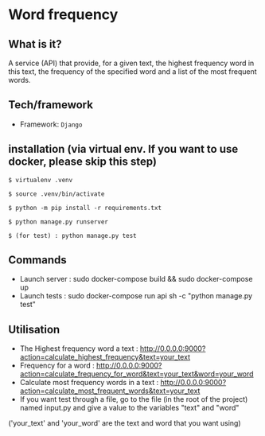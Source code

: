 # Word frequency

## What is it?
A service (API) that provide, for a given text, the highest frequency word in this text, the frequency of the specified
word and a list of the most frequent words.

## Tech/framework

* Framework: ``Django``

## installation (via virtual env. If you want to use docker, please skip this step)

```
$ virtualenv .venv

$ source .venv/bin/activate

$ python -m pip install -r requirements.txt

$ python manage.py runserver 

$ (for test) : python manage.py test
```

## Commands

* Launch server : sudo docker-compose build && sudo docker-compose up
* Launch tests :  sudo docker-compose run api sh -c "python manage.py test"

## Utilisation

* The Highest frequency word a text : http://0.0.0.0:9000?action=calculate_highest_frequency&text=your_text
* Frequency for a word : http://0.0.0.0:9000?action=calculate_frequency_for_word&text=your_text&word=your_word
* Calculate most frequency words in a text : http://0.0.0.0:9000?action=calculate_most_frequent_words&text=your_text
* If you want test through a file, go to the file (in the root of the project) named input.py and give a value to the variables "text" and "word"

('your_text' and 'your_word' are the text and word that you want using)